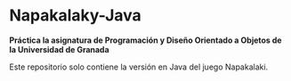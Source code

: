 # Napakalaky-Java

**Práctica la asignatura de Programación y Diseño Orientado a Objetos de la Universidad de Granada**

Este repositorio solo contiene la versión en Java del juego Napakalaki.
